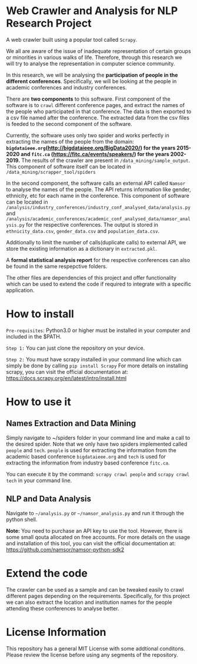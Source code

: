 # Web Crawler and Analysis for NLP Research Project

A web crawler built using a popular tool called `Scrapy`. 

We all are aware of the issue of inadequate representation of certain groups or minorities in various walks of life. Therefore, through this research we will try to analyse the representation in computer science community.

In this research, we will be analysing the __participation of people in the different conferences__. Specifically, we will be looking at the people in academic conferences and industry conferences.

There are __two components__ to this software. First component of the software is to `crawl` different conference pages, and extract the names of the people who participated in that conference. The data 
is then exported to a csv file named after the conference. The extracted data from the csv files is feeded to the second component of the software. 

Currently, the software uses only two spider and works perfectly in extracting the names of the people from the domain: __`bigdataieee.org`(http://bigdataieee.org/BigData2020/) for the years 2015-2020 and `fitc.ca` (https://fitc.ca/events/speakers/) for the years 2002-2019.__ The results of the crawler are present in `/data_mining/sample_output`. This component of software itself can be located in `/data_mining/scrapper_tool/spiders`

In the second component, the software calls an external API called `Namsor` to analyse the names of the people. The API returns information like gender, ethnicity, etc for each name in the conference. This component of software can be located in `/analysis/industry_conferences/industry_conf_analysed_data/analysis.py` and `/analysis/academic_conferences/academic_conf_analysed_data/namsor_analysis.py` for the respective conferences. 
The output is stored in `ethnicity_data.csv`, `gender_data.csv` and `population_data.csv`.

Additionally to limit the number of calls(duplicate calls) to external API, we store the existing information as a dictionary in `extracted.pkl`.

A __formal statistical analysis report__ for the respective conferences can also be found in the same respepctive folders.


The other files are dependencies of this project and offer functionality which can be used to extend the code if required to integrate with a specific application.


# How to install

`Pre-requisites`: Python3.0 or higher must be installed in your computer and included in the $PATH.

`Step 1:` You can just clone the repository on your device. 

`Step 2:` You must have scrapy installed in your command line which can simply be done by calling `pip install Scrapy`
For more details on installing scrapy, you can visit the official documentation at: https://docs.scrapy.org/en/latest/intro/install.html

# How to use it
## Names Extraction and Data Mining
Simply navigate to ~/spiders folder in your command line and make a call to the desired spider.  Note that we only have two spiders implemented called `people` and `tech`.
`people` is used for extracting the information from the academic based conference `bigdataieee.org` and `tech` is used for extracting the information from industry based conference `fitc.ca`.

You can execute it by the command: `scrapy crawl people` and `scrapy crawl tech` in your command line.  

## NLP and Data Analysis
Navigate to `~/analysis.py` or `~/namsor_analysis.py` and  run it through the python shell. 

__Note:__ You need to purchase an API key to use the tool. However, there is some small qouta allocated on free accounts. For more details on the usage and installation of this tool, you can visit the official documentation at: https://github.com/namsor/namsor-python-sdk2




# Extend the code
The crawler can be used as a sample and can be tweaked easily to crawl different pages depending on the requirements. Specifically, for this project we can also extract the location and institution names for the people attending these conferences to analyse better.


# License Information
This repository has a general MIT License with some addtional conditons. Please review the license before using any segments of the repository. 
